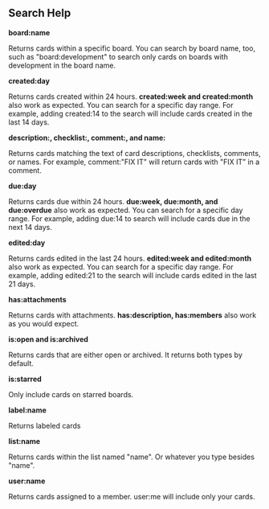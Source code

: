 ## Search Help

**board:name**

Returns cards within a specific board. You can search by board name, too, such as "board:development" to search only cards on boards with development in the board name.

**created:day**

Returns cards created within 24 hours. **created:week and created:month** also work as expected. You can search for a specific day range. For example, adding created:14 to the search will include cards created in the last 14 days.

**description:, checklist:, comment:, and name:**

Returns cards matching the text of card descriptions, checklists, comments, or names. For example, comment:"FIX IT" will return cards with "FIX IT” in a comment.

**due:day**

Returns cards due within 24 hours. **due:week, due:month, and due:overdue** also work as expected. You can search for a specific day range. For example, adding due:14 to search will include cards due in the next 14 days.

**edited:day**

Returns cards edited in the last 24 hours. **edited:week and edited:month** also work as expected. You can search for a specific day range. For example, adding edited:21 to the search will include cards edited in the last 21 days.

**has:attachments**

Returns cards with attachments. **has:description, has:members** also work as you would expect.

**is:open and is:archived**

Returns cards that are either open or archived. It returns both types by default.

**is:starred**

Only include cards on starred boards.

**label:name**

Returns labeled cards

**list:name**

Returns cards within the list named "name". Or whatever you type besides "name".

**user:name**

Returns cards assigned to a member. user:me will include only your cards.